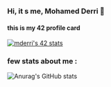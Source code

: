 ### Hi, it s me, Mohamed Derri 👋
#### this is my 42 profile card

[![mderri's 42 stats](https://badge.mediaplus.ma/levi/mderri)](https://github.com/oakoudad/badge42)

### few stats about me : 
![Anurag's GitHub stats](https://github-readme-stats.vercel.app/api?username=MohamedDerri&show_icons=true&theme=radical)


<!--
**MohamedDerri/MohamedDerri** is a ✨ _special_ ✨ repository because its `README.md` (this file) appears on your GitHub profile.

Here are some ideas to get you started:

- 🔭 I’m currently working on ...
- 🌱 I’m currently learning ...
- 👯 I’m looking to collaborate on ...
- 🤔 I’m looking for help with ...
- 💬 Ask me about ...
- 📫 How to reach me: ...
- 😄 Pronouns: ...
- ⚡ Fun fact: ...
-->
